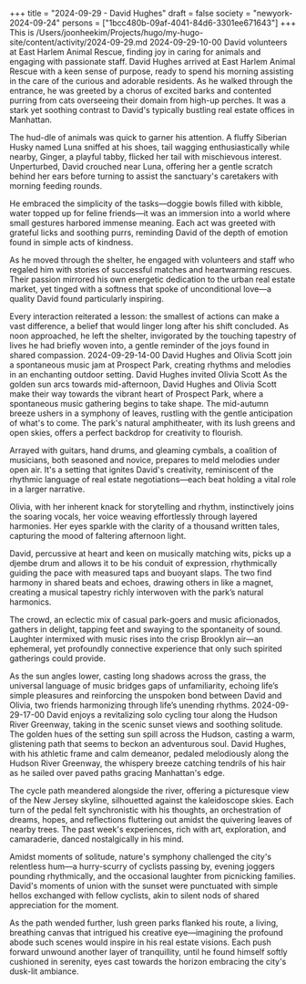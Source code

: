 +++
title = "2024-09-29 - David Hughes"
draft = false
society = "newyork-2024-09-24"
persons = ["1bcc480b-09af-4041-84d6-3301ee671643"]
+++
This is /Users/joonheekim/Projects/hugo/my-hugo-site/content/activity/2024-09-29.md
2024-09-29-10-00
David volunteers at East Harlem Animal Rescue, finding joy in caring for animals and engaging with passionate staff.
David Hughes arrived at East Harlem Animal Rescue with a keen sense of purpose, ready to spend his morning assisting in the care of the curious and adorable residents. As he walked through the entrance, he was greeted by a chorus of excited barks and contented purring from cats overseeing their domain from high-up perches. It was a stark yet soothing contrast to David's typically bustling real estate offices in Manhattan.

The hud-dle of animals was quick to garner his attention. A fluffy Siberian Husky named Luna sniffed at his shoes, tail wagging enthusiastically while nearby, Ginger, a playful tabby, flicked her tail with mischievous interest. Unperturbed, David crouched near Luna, offering her a gentle scratch behind her ears before turning to assist the sanctuary's caretakers with morning feeding rounds. 

He embraced the simplicity of the tasks—doggie bowls filled with kibble, water topped up for feline friends—it was an immersion into a world where small gestures harbored immense meaning. Each act was greeted with grateful licks and soothing purrs, reminding David of the depth of emotion found in simple acts of kindness.

As he moved through the shelter, he engaged with volunteers and staff who regaled him with stories of successful matches and heartwarming rescues. Their passion mirrored his own energetic dedication to the urban real estate market, yet tinged with a softness that spoke of unconditional love—a quality David found particularly inspiring.

Every interaction reiterated a lesson: the smallest of actions can make a vast difference, a belief that would linger long after his shift concluded. As noon approached, he left the shelter, invigorated by the touching tapestry of lives he had briefly woven into, a gentle reminder of the joys found in shared compassion.
2024-09-29-14-00
David Hughes and Olivia Scott join a spontaneous music jam at Prospect Park, creating rhythms and melodies in an enchanting outdoor setting.
David Hughes invited Olivia Scott
As the golden sun arcs towards mid-afternoon, David Hughes and Olivia Scott make their way towards the vibrant heart of Prospect Park, where a spontaneous music gathering begins to take shape. The mid-autumn breeze ushers in a symphony of leaves, rustling with the gentle anticipation of what's to come. The park's natural amphitheater, with its lush greens and open skies, offers a perfect backdrop for creativity to flourish.

Arrayed with guitars, hand drums, and gleaming cymbals, a coalition of musicians, both seasoned and novice, prepares to meld melodies under open air. It's a setting that ignites David's creativity, reminiscent of the rhythmic language of real estate negotiations—each beat holding a vital role in a larger narrative.

Olivia, with her inherent knack for storytelling and rhythm, instinctively joins the soaring vocals, her voice weaving effortlessly through layered harmonies. Her eyes sparkle with the clarity of a thousand written tales, capturing the mood of faltering afternoon light. 

David, percussive at heart and keen on musically matching wits, picks up a djembe drum and allows it to be his conduit of expression, rhythmically guiding the pace with measured taps and buoyant slaps. The two find harmony in shared beats and echoes, drawing others in like a magnet, creating a musical tapestry richly interwoven with the park’s natural harmonics.

The crowd, an eclectic mix of casual park-goers and music aficionados, gathers in delight, tapping feet and swaying to the spontaneity of sound. Laughter intermixed with music rises into the crisp Brooklyn air—an ephemeral, yet profoundly connective experience that only such spirited gatherings could provide.

As the sun angles lower, casting long shadows across the grass, the universal language of music bridges gaps of unfamiliarity, echoing life’s simple pleasures and reinforcing the unspoken bond between David and Olivia, two friends harmonizing through life’s unending rhythms.
2024-09-29-17-00
David enjoys a revitalizing solo cycling tour along the Hudson River Greenway, taking in the scenic sunset views and soothing solitude.
The golden hues of the setting sun spill across the Hudson, casting a warm, glistening path that seems to beckon an adventurous soul. David Hughes, with his athletic frame and calm demeanor, pedaled melodiously along the Hudson River Greenway, the whispery breeze catching tendrils of his hair as he sailed over paved paths gracing Manhattan's edge.

The cycle path meandered alongside the river, offering a picturesque view of the New Jersey skyline, silhouetted against the kaleidoscope skies. Each turn of the pedal felt synchronistic with his thoughts, an orchestration of dreams, hopes, and reflections fluttering out amidst the quivering leaves of nearby trees. The past week's experiences, rich with art, exploration, and camaraderie, danced nostalgically in his mind.

Amidst moments of solitude, nature's symphony challenged the city's relentless hum—a hurry-scurry of cyclists passing by, evening joggers pounding rhythmically, and the occasional laughter from picnicking families. David's moments of union with the sunset were punctuated with simple hellos exchanged with fellow cyclists, akin to silent nods of shared appreciation for the moment.

As the path wended further, lush green parks flanked his route, a living, breathing canvas that intrigued his creative eye—imagining the profound abode such scenes would inspire in his real estate visions. Each push forward unwound another layer of tranquillity, until he found himself softly cushioned in serenity, eyes cast towards the horizon embracing the city's dusk-lit ambiance.
